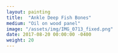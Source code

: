 ```yaml
---
layout: painting
title:  "Ankle Deep Fish Bones"
medium: "Oil on wood panel"
image: "/assets/img/IMG_0713_fixed.png"
date: 2017-08-20 00:00:00 -0400
weight: 20
---
```

